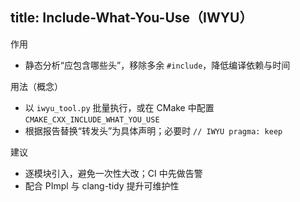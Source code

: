 title: Include-What-You-Use（IWYU）
---

作用
- 静态分析“应包含哪些头”，移除多余 `#include`，降低编译依赖与时间

用法（概念）
- 以 `iwyu_tool.py` 批量执行，或在 CMake 中配置 `CMAKE_CXX_INCLUDE_WHAT_YOU_USE`
- 根据报告替换“转发头”为具体声明；必要时 `// IWYU pragma: keep`

建议
- 逐模块引入，避免一次性大改；CI 中先做告警
- 配合 PImpl 与 clang-tidy 提升可维护性

